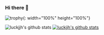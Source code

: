 ### Hi there 👋

<!--
**luckjjh/luckjjh** is a ✨ _special_ ✨ repository because its `README.md` (this file) appears on your GitHub profile.

Here are some ideas to get you started:

- 🔭 I’m currently working on ...
- 🌱 I’m currently learning ...
- 👯 I’m looking to collaborate on ...
- 🤔 I’m looking for help with ...
- 💬 Ask me about ...
- 📫 How to reach me: ...
- 😄 Pronouns: ...
- ⚡ Fun fact: ...
-->


![trophy](https://github-profile-trophy.vercel.app/?username=luckjjh){: width="100%" height="100%"}

![luckjjh's github stats](https://github-readme-stats.vercel.app/api?username=luckjjh&show_icons=true)
[![luckjjh's github stats](https://github-readme-stats.vercel.app/api/top-langs/?username=luckjjh&show_icons=true&hide_border=true&title_color=004386&icon_color=004386&layout=compact)](https://github.com/luckjjh)

